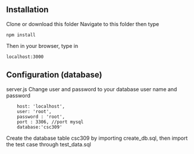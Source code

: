 ## Installation
Clone or download this folder 
Navigate to this folder then type

	npm install

Then in your browser, type in 

	localhost:3000
	
## Configuration (database)
server.js Change user and password to your database user name and password

        host: 'localhost',
        user: 'root',
        password : 'root',
        port : 3306, //port mysql
        database:'csc309'	
	
Create the database table csc309 by importing create_db.sql, then import the test case through test_data.sql
